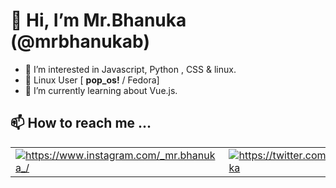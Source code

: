 
# 👋 Hi, I’m Mr.Bhanuka (@mrbhanukab)

- 👀 I’m interested in Javascript, Python , CSS &  linux.
- 🐧 Linux User [ **pop_os!** / Fedora]
- 🌱 I’m currently learning about Vue.js.

  
 ## 📫 How to reach me ...   
<table boder="0">
  <tr>
    <td>
      <a href="https://www.instagram.com/_mr.bhanuka_/" target="blank"><img align="center" src="https://img.icons8.com/bubbles/50/000000/instagram-new--v2.png" alt="https://www.instagram.com/_mr.bhanuka_/"/>
      </a>
    </td>
        <td>
      <a href="https://twitter.com/mrbhanuka" target="blank"><img align="center" src="https://img.icons8.com/bubbles/50/000000/twitter.png" alt="https://twitter.com/mrbhanuka"/>
      </a>
    </td>
        <td>
      <a href="https://github.com/mrbhanukab" target="blank"><img align="center" src="https://img.icons8.com/bubbles/50/000000/github.png" alt="https://github.com/mrbhanukab"/>
      </a>
    </td>
            <td>
      <a href="https://stackoverflow.com/users/16230406/mr-bhanuka" target="blank"><img align="center" src="https://img.icons8.com/fluency/48/000000/stackoverflow.png" alt="https://stackoverflow.com/users/16230406/mr-bhanuka"/>
      </a>
    </td>
                   <td>
      <a href="https://codepen.io/bhanuka-bandara" target="blank"><img align="center" src="https://img.icons8.com/color/48/000000/codepen.png" alt="https://codepen.io/bhanuka-bandara"/>
      </a>
    </td>
            <td>
      <a href="https://mrbhanukab.github.io/" target="blank"><img align="center" src="https://img.icons8.com/bubbles/50/000000/domain.png" alt="https://mrbhanukab.github.io/"/>
      </a>
    </td>
                    <td>
      <a href="https://www.linkedin.com/in/bhanuka-bandara-8a209420a/" target="blank"><img align="center" src="https://img.icons8.com/bubbles/50/000000/linkedin.png" alt="https://www.linkedin.com/in/bhanuka-bandara-8a209420a/"/>
      </a>
    </td>
  </tr>
</table>
